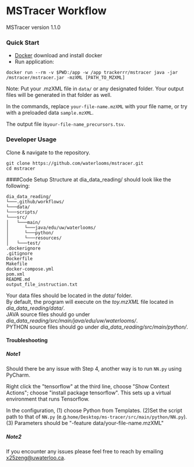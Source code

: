 # MSTracer Workflow

MSTracer version 1.1.0
 
 ### Quick Start
* [Docker](https://docs.docker.com/engine/install/ubuntu/) download and install docker
* Run application:
```
docker run --rm -v $PWD:/app -w /app trackerrr/mstracer java -jar /mstracer/mstracer.jar -mzXML [PATH_TO_MZXML]
```
Note: Put your .mzXML file in ``` data/ ``` or any designated folder.
Your output files will be generated in that folder as well.

In the commands, replace ```your-file-name.mzXML``` with your file name, or try with a preloaded data ```sample.mzXML```.

The output file is```your-file-name_precursors.tsv```.

### Developer Usage 

Clone & navigate to the repository.
```
git clone https://github.com/waterlooms/mstracer.git
cd mstracer
```
####Code Setup
Structure at dia_data_reading/ should look like the following:  

```
dia_data_reading/
└───.github/workflows/
└───data/
└───scripts/
└───src/
│   └───main/
│      └───java/edu/uw/waterlooms/
│      └───python/
│      └───resources/
│   └───test/
.dockerignore
.gitignore
Dockerfile
Makefile
docker-compose.yml
pom.xml
README.md
output_file_instruction.txt
```

Your data files should be located in the *data/* folder.  
By default, the program will execute on the *toy.mzXML* file located in *dia_data_reading/data/*.  
JAVA source files should go under *dia_data_reading/src/main/java/edu/uw/waterlooms/*.  
PYTHON source files should go under *dia_data_reading/src/main/python/*.



#### Troubleshooting
##### Note1
Should there be any issue with Step 4, another way is to run ```NN.py``` using PyCharm. 

Right click the "tensorflow" at the third line, choose "Show Context Actions"; choose "install package tensorflow". This sets up a virtual environment that runs Tensorflow.

In the configuration, (1) choose Python from Templates. (2)Set the script path to that of ```NN.py``` (e.g.```home/Desktop/ms-tracer/src/main/python/NN.py```). (3) Parameters should be "-feature data/your-file-name.mzXML" 

##### Note2
If you encounter any issues please feel free to reach by emailing x25zeng@uwaterloo.ca.
